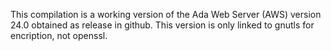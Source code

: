  This compilation is a working version of the Ada Web Server (AWS) version 24.0 obtained as release in github.
 This version is only linked to gnutls for encription, not openssl.